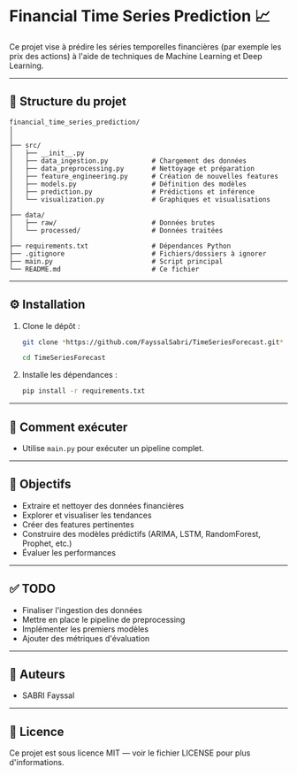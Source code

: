 # Financial Time Series Prediction 📈

Ce projet vise à prédire les séries temporelles financières (par exemple les prix des actions) à l'aide de techniques de Machine Learning et Deep Learning.

---

## 📁 Structure du projet

```
financial_time_series_prediction/
│
│
├── src/
│   ├── __init__.py
│   ├── data_ingestion.py           # Chargement des données
│   ├── data_preprocessing.py       # Nettoyage et préparation
│   ├── feature_engineering.py      # Création de nouvelles features
│   ├── models.py                   # Définition des modèles
│   ├── prediction.py               # Prédictions et inférence
│   └── visualization.py            # Graphiques et visualisations
│
├── data/
│   ├── raw/                        # Données brutes
│   └── processed/                  # Données traitées
│
├── requirements.txt                # Dépendances Python
├── .gitignore                      # Fichiers/dossiers à ignorer
├── main.py                         # Script principal
└── README.md                       # Ce fichier
```

---

## ⚙️ Installation

1. Clone le dépôt :
    ```bash
    git clone *https://github.com/FayssalSabri/TimeSeriesForecast.git*

    cd TimeSeriesForecast

    ```

2. Installe les dépendances :
    ```bash
    pip install -r requirements.txt
    ```

---

## 🚀 Comment exécuter

- Utilise `main.py` pour exécuter un pipeline complet.

---

## 🎯 Objectifs

- Extraire et nettoyer des données financières
- Explorer et visualiser les tendances
- Créer des features pertinentes
- Construire des modèles prédictifs (ARIMA, LSTM, RandomForest, Prophet, etc.)
- Évaluer les performances

---

## ✅ TODO

- Finaliser l'ingestion des données
- Mettre en place le pipeline de preprocessing
- Implémenter les premiers modèles
- Ajouter des métriques d'évaluation

---

## 📝 Auteurs

- SABRI Fayssal

---

## 📜 Licence

Ce projet est sous licence MIT — voir le fichier LICENSE pour plus d'informations.


